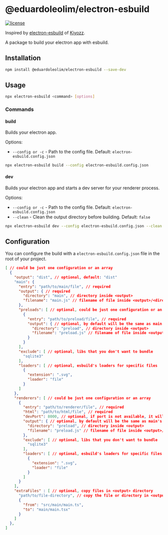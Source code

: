 # @eduardoleolim/electron-esbuild

[![license](https://img.shields.io/badge/license-MIT-blue.svg)](https://github.com/eduardoleolim/electron-esbuild/blob/master/LICENSE)

Inspired by [electron-esbuild](https://github.com/Kiyozz/electron-esbuild) of [Kiyozz](https://github.com/Kiyozz).

A package to build your electron app with esbuild.

## Installation

```bash
npm install @eduardoleolim/electron-esbuild --save-dev
```

## Usage

```bash
npx electron-esbuild <command> [options]
```

### Commands

#### build

Builds your electron app.

Options:

- `--config or -c` - Path to the config file. Default: `electron-esbuild.config.json`

```bash
npx electron-esbuild build --config electron-esbuild.config.json
```

#### dev

Builds your electron app and starts a dev server for your renderer process.

Options:

- `--config or -c` - Path to the config file. Default: `electron-esbuild.config.json`
- `--clean` - Clean the output directory before building. Default: `false`

```bash
npx electron-esbuild dev --config electron-esbuild.config.json --clean
```

## Configuration

You can configure the build with a `electron-esbuild.config.json` file in the root of your project.

```json lines
[ // could be just one configuration or an array
  {
    "output": "dist", // optional, default: "dist"
    "main": {
      "entry": "path/to/main/file", // required
      "output": { // required
        "directory": "main", // directory inside <output>
        "filename": "main.js" // filename of file inside <output>/<directory>
      },
      "preloads": [ // optional, could be just one configuration or an array
        {
          "entry": "path/to/preload/file", // required
          "output": { // optional, by default will be the same as main's output
            "directory": "preload", // directory inside <output>
            "filename": "preload.js" // filename of file inside <output>/<directory>
          }
        }
      ],
      "exclude": [ // optional, libs that you don't want to bundle
        "sqlite3"
      ],
      "loaders": [ // optional, esbuild's loaders for specific files
        {
          "extension": ".svg",
          "loader": "file"
        }
      ]
    },
    "renderers": [ // could be just one configuration or an array
      {
        "entry": "path/to/renderer/file", // required
        "html": "path/to/html/file", // required
        "devPort": 8000, // optional, if port is not available, it will try the next one
        "output": { // optional, by default will be the same as main's output
          "directory": "preload", // directory inside <output>
          "filename": "preload.js" // filename of file inside <output>/<directory>
        },
        "exclude": [ // optional, libs that you don't want to bundle
          "sqlite3"
        ],
        "loaders": [ // optional, esbuild's loaders for specific files
          {
            "extension": ".svg",
            "loader": "file"
          }
        ]
      }
    ],
    "extraFiles" : [ // optional, copy files in <output> directory
      "path/to/file-directory", // copy the file or directory in <output>
      {
        "from": "src/main/main.ts",
        "to": "main/main.tsx"
      }
    ]
  },
]
```



